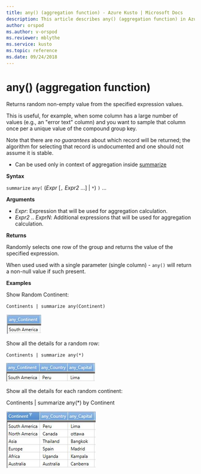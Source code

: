 ```yaml
---
title: any() (aggregation function) - Azure Kusto | Microsoft Docs
description: This article describes any() (aggregation function) in Azure Kusto.
author: orspod
ms.author: v-orspod
ms.reviewer: mblythe
ms.service: kusto
ms.topic: reference
ms.date: 09/24/2018
---
```

# any() (aggregation function)

Returns random non-empty value from the specified expression values.

This is useful, for example, when some column has a large number of values
(e.g., an "error text" column) and you want to sample that column once per a unique value of the compound group key.

Note that there are *no guarantees* about which record will be returned; the algorithm for selecting
that record is undocumented and one should not assume it is stable.

* Can be used only in context of aggregation inside [summarize](summarizeoperator.md)

**Syntax**

`summarize` `any(` (*Expr* [`,` *Expr2* ...] | `*`) `)` ...

**Arguments**

* *Expr*: Expression that will be used for aggregation calculation. 
* *Expr2* .. *ExprN*: Additional expressions that will be used for aggregation calculation. 

**Returns**

Randomly selects one row of the group and returns the value of the specified expression.

When used used with a single parameter (single column) - `any()` will return a non-null value if such present.

**Examples**

Show Random Continent:

    Continents | summarize any(Continent)

![](./images/aggregations/any1.png)


Show all the details for a random row:

    Continents | summarize any(*) 

![](./images/aggregations/any2.png)


Show all the details for each random continent:

   Continents | summarize any(*) by Continent

![](./images/aggregations/any3.png)